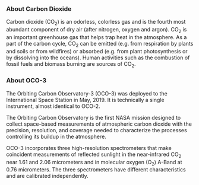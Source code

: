 ### About Carbon Dioxide
Carbon dioxide (CO<sub>2</sub>) is an odorless, colorless gas and is the fourth most abundant component of dry air (after nitrogen, oxygen and argon). CO<sub>2</sub> is an important greenhouse gas that helps trap heat in the atmosphere. As a part of the carbon cycle, CO<sub>2</sub> can be emitted (e.g. from respiration by plants and soils or from wildfires) or absorbed (e.g. from plant photosynthesis or by dissolving into the oceans). Human activities such as the combustion of fossil fuels and biomass burning are sources of CO<sub>2</sub>.

### About OCO-3
The Orbiting Carbon Observatory-3 (OCO-3) was deployed to the International Space Station in May, 2019. It is technically a single instrument, almost identical to OCO-2.

The Orbiting Carbon Observatory is the first NASA mission designed to collect space-based measurements of atmospheric carbon dioxide with the precision, resolution, and coverage needed to characterize the processes controlling its buildup in the atmosphere.

OCO-3 incorporates three high-resolution spectrometers that make coincident measurements of reflected sunlight in the near-infrared CO<sub>2</sub> near 1.61 and 2.06 micrometers and in molecular oxygen (O<sub>2</sub>) A-Band at 0.76 micrometers. The three spectrometers have different characteristics and are calibrated independently.
